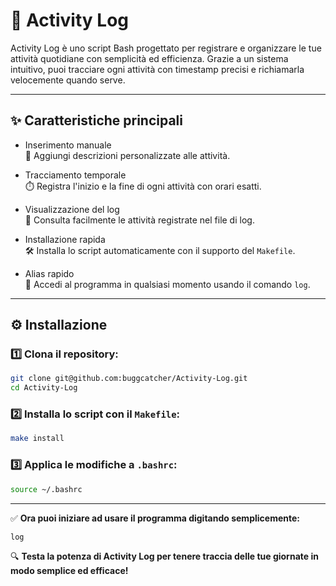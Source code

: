 # 📝  Activity Log 

Activity Log è uno script Bash progettato per registrare e organizzare le tue attività quotidiane con semplicità ed efficienza. Grazie a un sistema intuitivo, puoi tracciare ogni attività con timestamp precisi e richiamarla velocemente quando serve.

---

## ✨  Caratteristiche principali

-  Inserimento manuale   
  📌 Aggiungi descrizioni personalizzate alle attività.  

-  Tracciamento temporale  
  ⏱️ Registra l'inizio e la fine di ogni attività con orari esatti.  

-  Visualizzazione del log  
  📜 Consulta facilmente le attività registrate nel file di log.  

-  Installazione rapida  
  🛠️ Installa lo script automaticamente con il supporto del `Makefile`.  

-  Alias rapido  
  🚀 Accedi al programma in qualsiasi momento usando il comando `log`.  

---

## ⚙️  Installazione  

### 1️⃣ Clona il repository:  
```bash
git clone git@github.com:buggcatcher/Activity-Log.git
cd Activity-Log
```

### 2️⃣ Installa lo script con il `Makefile`:  
```bash
make install
```

### 3️⃣ Applica le modifiche a `.bashrc`:  
```bash
source ~/.bashrc
```

---

✅ **Ora puoi iniziare ad usare il programma digitando semplicemente:**  
```bash
log
```  

🔍 **Testa la potenza di Activity Log per tenere traccia delle tue giornate in modo semplice ed efficace!**
